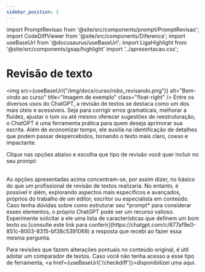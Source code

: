 ```yaml
---
sidebar_position: 3
---
```

import PromptRevisao from '@site/src/components/prompt/PromptRevisao';
import CodeDiffViewer from '@site/src/components/Diferenca';
import useBaseUrl from '@docusaurus/useBaseUrl';
import LigaHighlight from '@site/src/components/gsap/highlight'
import '../apresentacao.css';

# Revisão de texto
<LigaHighlight />

  <img src={useBaseUrl("/img/docs/curso/robo_revisando.png")} alt="Bem-vindo ao curso" title="Imagem de exemplo" class="float-right" />
Entre os diversos usos do ChatGPT, a revisão de textos se destaca como <span class="text-highlight">um dos mais úteis e acessíveis.</span> Seja para corrigir erros gramaticais, melhorar a fluidez, ajustar o tom ou até mesmo oferecer sugestões de reestruturação, o ChatGPT é uma ferramenta prática para quem deseja aprimorar sua escrita. Além de economizar tempo, ele auxilia na identificação de <span class="text-highlight">detalhes que podem passar despercebidos,</span> tornando o texto mais claro, coeso e impactante.

Clique nas opções abaixo e escolha que tipo de revisão você quer incluir no seu *prompt*:

<PromptRevisao />

<br />
As opções apresentadas acima concentram-se, por assim dizer, <span class="text-highlight">no básico do que um profissional de revisão</span> de textos realizaria. No entanto, é possível ir além, explorando aspectos mais específicos e avançados, próprios do trabalho de um editor, escritor ou especialista em conteúdo. Caso tenha dúvidas sobre como estruturar seu *prompt* para considerar esses elementos, o próprio ChatGPT pode ser um recurso valioso. Experimente <span class="text-highlight">solicitar a ele uma lista de características</span> que definem um bom texto ou [consulte este link para conferir](https://chatgpt.com/c/677af9e0-851c-8003-8315-bf38c5391068) a resposta que recebi ao fazer essa mesma pergunta.
 
Para revisões que fazem alterações pontuais no conteúdo original, é útil adotar um <span class="text-highlight-end">comparador de textos.</span> Caso você não tenha acesso a esse tipo de ferramenta, <a href={useBaseUrl('/checkdiff')}>disponibilizei uma aqui</a>.

